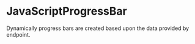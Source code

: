 # JavaScriptProgressBar
Dynamically progress bars are created based upon the data provided by endpoint.
